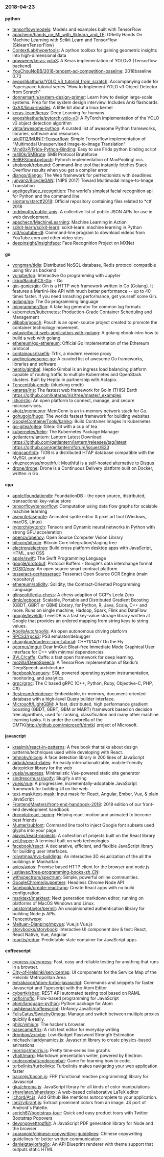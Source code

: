 ### 2018-04-23

#### python
* [tensorflow/models](https://github.com/tensorflow/models): Models and examples built with TensorFlow
* [apachecn/hands_on_Ml_with_Sklearn_and_TF](https://github.com/apachecn/hands_on_Ml_with_Sklearn_and_TF): OReilly Hands On Machine Learning with Scikit Learn and TensorFlow (SklearnTensorFlow)
* [ContextLab/hypertools](https://github.com/ContextLab/hypertools): A python toolbox for gaining geometric insights into high-dimensional data
* [qqwweee/keras-yolo3](https://github.com/qqwweee/keras-yolo3): A Keras implementation of YOLOv3 (Tensorflow backend)
* [YouChouNoBB/2018-tencent-ad-competition-baseline](https://github.com/YouChouNoBB/2018-tencent-ad-competition-baseline): 2018baseline 0.73
* [ayooshkathuria/YOLO_v3_tutorial_from_scratch](https://github.com/ayooshkathuria/YOLO_v3_tutorial_from_scratch): Accompanying code for Paperspace tutorial series "How to Implement YOLO v3 Object Detector from Scratch"
* [donnemartin/system-design-primer](https://github.com/donnemartin/system-design-primer): Learn how to design large-scale systems. Prep for the system design interview. Includes Anki flashcards.
* [0xAX/linux-insides](https://github.com/0xAX/linux-insides): A little bit about a linux kernel
* [keras-team/keras](https://github.com/keras-team/keras): Deep Learning for humans
* [ayooshkathuria/pytorch-yolo-v3](https://github.com/ayooshkathuria/pytorch-yolo-v3): A PyTorch implementation of the YOLO v3 object detection algorithm
* [vinta/awesome-python](https://github.com/vinta/awesome-python): A curated list of awesome Python frameworks, libraries, software and resources
* [taki0112/MUNIT-Tensorflow](https://github.com/taki0112/MUNIT-Tensorflow): Simple Tensorflow implementation of "Multimodal Unsupervised Image-to-Image Translation"
* [Mind0xP/Frida-Python-Binding](https://github.com/Mind0xP/Frida-Python-Binding): Easy to use Frida python binding script
* [m4ll0k/SMBrute](https://github.com/m4ll0k/SMBrute): SMB Protocol Bruteforce
* [BelBES/mpl.pytorch](https://github.com/BelBES/mpl.pytorch): Pytorch implementation of MaxPoolingLoss.
* [shobrook/rebound](https://github.com/shobrook/rebound): Command-line tool that instantly fetches Stack Overflow results when you get a compiler error
* [django/django](https://github.com/django/django): The Web framework for perfectionists with deadlines.
* [junyanz/BicycleGAN](https://github.com/junyanz/BicycleGAN): [NIPS 2017] Toward Multimodal Image-to-Image Translation
* [ageitgey/face_recognition](https://github.com/ageitgey/face_recognition): The world's simplest facial recognition api for Python and the command line
* [sixstars/starctf2018](https://github.com/sixstars/starctf2018): Official repository containing files related to *ctf 2018
* [toddmotto/public-apis](https://github.com/toddmotto/public-apis): A collective list of public JSON APIs for use in web development.
* [apachecn/MachineLearning](https://github.com/apachecn/MachineLearning): Machine Learning in Action
* [scikit-learn/scikit-learn](https://github.com/scikit-learn/scikit-learn): scikit-learn: machine learning in Python
* [rg3/youtube-dl](https://github.com/rg3/youtube-dl): Command-line program to download videos from YouTube.com and other video sites
* [deepinsight/insightface](https://github.com/deepinsight/insightface): Face Recognition Project on MXNet

#### go
* [yongman/tidis](https://github.com/yongman/tidis): Distributed NoSQL database, Redis protocol compatible using tikv as backend
* [yunabe/lgo](https://github.com/yunabe/lgo): Interactive Go programming with Jupyter
* [iikira/BaiduPCS-Go](https://github.com/iikira/BaiduPCS-Go):  - Go
* [gin-gonic/gin](https://github.com/gin-gonic/gin): Gin is a HTTP web framework written in Go (Golang). It features a Martini-like API with much better performance -- up to 40 times faster. If you need smashing performance, get yourself some Gin.
* [golang/go](https://github.com/golang/go): The Go programming language
* [mingrammer/flog](https://github.com/mingrammer/flog):  A fake log generator for common log formats
* [kubernetes/kubernetes](https://github.com/kubernetes/kubernetes): Production-Grade Container Scheduling and Management
* [alibaba/pouch](https://github.com/alibaba/pouch): Pouch is an open-source project created to promote the container technology movement.
* [astaxie/build-web-application-with-golang](https://github.com/astaxie/build-web-application-with-golang): A golang ebook intro how to build a web with golang
* [ethereum/go-ethereum](https://github.com/ethereum/go-ethereum): Official Go implementation of the Ethereum protocol
* [containous/traefik](https://github.com/containous/traefik): Trfik, a modern reverse proxy
* [avelino/awesome-go](https://github.com/avelino/awesome-go): A curated list of awesome Go frameworks, libraries and software
* [heptio/gimbal](https://github.com/heptio/gimbal): Heptio Gimbal is an ingress load balancing platform capable of routing traffic to multiple Kubernetes and OpenStack clusters. Built by Heptio in partnership with Actapio.
* [Tencent/bk-cmdb](https://github.com/Tencent/bk-cmdb): (blueking cmdb)
* [kataras/iris](https://github.com/kataras/iris): The fastest web framework for Go in (THIS) Earth https://github.com/kataras/iris/tree/master/_examples
* [istio/istio](https://github.com/istio/istio): An open platform to connect, manage, and secure microservices.
* [akutz/memconn](https://github.com/akutz/memconn): MemConn is an in-memory network stack for Go.
* [gohugoio/hugo](https://github.com/gohugoio/hugo): The worlds fastest framework for building websites.
* [GoogleContainerTools/kaniko](https://github.com/GoogleContainerTools/kaniko): Build Container Images In Kubernetes
* [go-gitea/gitea](https://github.com/go-gitea/gitea): Gitea: Git with a cup of tea
* [kubernetes/helm](https://github.com/kubernetes/helm): The Kubernetes Package Manager
* [getlantern/lantern](https://github.com/getlantern/lantern): Lantern Latest Download https://github.com/getlantern/lantern/releases/tag/latest  https://github.com/getlantern/forum/issues/833 
* [pingcap/tidb](https://github.com/pingcap/tidb): TiDB is a distributed HTAP database compatible with the MySQL protocol
* [vkuznecovas/mouthful](https://github.com/vkuznecovas/mouthful): Mouthful is a self-hosted alternative to Disqus
* [drone/drone](https://github.com/drone/drone): Drone is a Continuous Delivery platform built on Docker, written in Go

#### cpp
* [apple/foundationdb](https://github.com/apple/foundationdb): FoundationDB - the open source, distributed, transactional key-value store
* [tensorflow/tensorflow](https://github.com/tensorflow/tensorflow): Computation using data flow graphs for scalable machine learning
* [aseprite/aseprite](https://github.com/aseprite/aseprite): Animated sprite editor & pixel art tool (Windows, macOS, Linux)
* [pytorch/pytorch](https://github.com/pytorch/pytorch): Tensors and Dynamic neural networks in Python with strong GPU acceleration
* [opencv/opencv](https://github.com/opencv/opencv): Open Source Computer Vision Library
* [bitcoin/bitcoin](https://github.com/bitcoin/bitcoin): Bitcoin Core integration/staging tree
* [electron/electron](https://github.com/electron/electron): Build cross platform desktop apps with JavaScript, HTML, and CSS
* [apple/swift](https://github.com/apple/swift): The Swift Programming Language
* [google/protobuf](https://github.com/google/protobuf): Protocol Buffers - Google's data interchange format
* [EOSIO/eos](https://github.com/EOSIO/eos): An open source smart contract platform
* [tesseract-ocr/tesseract](https://github.com/tesseract-ocr/tesseract): Tesseract Open Source OCR Engine (main repository)
* [ethereum/solidity](https://github.com/ethereum/solidity): Solidity, the Contract-Oriented Programming Language
* [glinscott/leela-chess](https://github.com/glinscott/leela-chess): A chess adaption of GCP's Leela Zero
* [dmlc/xgboost](https://github.com/dmlc/xgboost): Scalable, Portable and Distributed Gradient Boosting (GBDT, GBRT or GBM) Library, for Python, R, Java, Scala, C++ and more. Runs on single machine, Hadoop, Spark, Flink and DataFlow
* [google/leveldb](https://github.com/google/leveldb): LevelDB is a fast key-value storage library written at Google that provides an ordered mapping from string keys to string values.
* [ApolloAuto/apollo](https://github.com/ApolloAuto/apollo): An open autonomous driving platform
* [RPCS3/rpcs3](https://github.com/RPCS3/rpcs3): PS3 emulator/debugger
* [changkun/modern-cpp-tutorial](https://github.com/changkun/modern-cpp-tutorial):  C++11/14/17 On the Fly
* [ocornut/imgui](https://github.com/ocornut/imgui): Dear ImGui: Bloat-free Immediate Mode Graphical User interface for C++ with minimal dependencies
* [BVLC/caffe](https://github.com/BVLC/caffe): Caffe: a fast open framework for deep learning.
* [mozilla/DeepSpeech](https://github.com/mozilla/DeepSpeech): A TensorFlow implementation of Baidu's DeepSpeech architecture
* [facebook/osquery](https://github.com/facebook/osquery): SQL powered operating system instrumentation, monitoring, and analytics.
* [grpc/grpc](https://github.com/grpc/grpc): The C based gRPC (C++, Python, Ruby, Objective-C, PHP, C#)
* [Restream/reindexer](https://github.com/Restream/reindexer): Embeddable, in-memory, document-oriented database with a high-level Query builder interface.
* [Microsoft/LightGBM](https://github.com/Microsoft/LightGBM): A fast, distributed, high performance gradient boosting (GBDT, GBRT, GBM or MART) framework based on decision tree algorithms, used for ranking, classification and many other machine learning tasks. It is under the umbrella of the DMTK(http://github.com/microsoft/dmtk) project of Microsoft.

#### javascript
* [krasimir/react-in-patterns](https://github.com/krasimir/react-in-patterns): A free book that talks about design patterns/techniques used while developing with React.
* [tehnokv/picojs](https://github.com/tehnokv/picojs): A face detection library in 200 lines of JavaScript
* [airbnb/react-dates](https://github.com/airbnb/react-dates): An easily internationalizable, mobile-friendly datepicker library for the web
* [vuejs/vuepress](https://github.com/vuejs/vuepress):  Minimalistic Vue-powered static site generator
* [sindresorhus/slugify](https://github.com/sindresorhus/slugify): Slugify a string
* [vuejs/vue](https://github.com/vuejs/vue):  A progressive, incrementally-adoptable JavaScript framework for building UI on the web.
* [text-mask/text-mask](https://github.com/text-mask/text-mask): Input mask for React, Angular, Ember, Vue, & plain JavaScript
* [FrontendMasters/front-end-handbook-2018](https://github.com/FrontendMasters/front-end-handbook-2018): 2018 edition of our front-end development handbook
* [drcmda/react-spring](https://github.com/drcmda/react-spring):  Helping react-motion and animated to become best friends
* [Munter/subfont](https://github.com/Munter/subfont): Command line tool to inject Google font subsets used glyphs into your page
* [ajayns/react-projects](https://github.com/ajayns/react-projects): A collection of projects built on the React library
* [zeit/hyper](https://github.com/zeit/hyper): A terminal built on web technologies
* [facebook/react](https://github.com/facebook/react): A declarative, efficient, and flexible JavaScript library for building user interfaces.
* [rolyatmax/nyc-buildings](https://github.com/rolyatmax/nyc-buildings): An interactive 3D visualization of the all the buildings in Manhattan.
* [axios/axios](https://github.com/axios/axios): Promise based HTTP client for the browser and node.js
* [justjavac/free-programming-books-zh_CN](https://github.com/justjavac/free-programming-books-zh_CN):  
* [withspectrum/spectrum](https://github.com/withspectrum/spectrum): Simple, powerful online communities.
* [GoogleChrome/puppeteer](https://github.com/GoogleChrome/puppeteer): Headless Chrome Node API
* [facebook/create-react-app](https://github.com/facebook/create-react-app): Create React apps with no build configuration.
* [marktext/marktext](https://github.com/marktext/marktext): Next generation markdown editor, running on platforms of MacOS Windows and Linux.
* [ianstormtaylor/permit](https://github.com/ianstormtaylor/permit): An unopinionated authentication library for building Node.js APIs.
* [Tencent/wepy](https://github.com/Tencent/wepy): 
* [Meituan-Dianping/mpvue](https://github.com/Meituan-Dianping/mpvue):  Vue.js  Vue.js 
* [storybooks/storybook](https://github.com/storybooks/storybook): Interactive UI component dev & test: React, React Native, Vue, Angular
* [reactjs/redux](https://github.com/reactjs/redux): Predictable state container for JavaScript apps

#### coffeescript
* [cypress-io/cypress](https://github.com/cypress-io/cypress): Fast, easy and reliable testing for anything that runs in a browser.
* [City-of-Helsinki/servicemap](https://github.com/City-of-Helsinki/servicemap): UI components for the Service Map of the Helsinki Metropolitan Area
* [extrabacon/atom-turbo-javascript](https://github.com/extrabacon/atom-turbo-javascript): Commands and snippets for faster Javascript and Typescript with the Atom Editor
* [cybertk/abao](https://github.com/cybertk/abao): REST API automated testing tool based on RAML
* [noflo/noflo](https://github.com/noflo/noflo): Flow-based programming for JavaScript
* [atom/language-python](https://github.com/atom/language-python): Python package for Atom
* [jashkenas/coffeescript](https://github.com/jashkenas/coffeescript): Unfancy JavaScript
* [FelisCatus/SwitchyOmega](https://github.com/FelisCatus/SwitchyOmega): Manage and switch between multiple proxies quickly & easily.
* [philc/vimium](https://github.com/philc/vimium): The hacker's browser.
* [basecamp/trix](https://github.com/basecamp/trix): A rich text editor for everyday writing
* [dropbox/zxcvbn](https://github.com/dropbox/zxcvbn): Low-Budget Password Strength Estimation
* [michaelvillar/dynamics.js](https://github.com/michaelvillar/dynamics.js): Javascript library to create physics-based animations
* [morrisjs/morris.js](https://github.com/morrisjs/morris.js): Pretty time-series line graphs
* [yhatt/marp](https://github.com/yhatt/marp): Markdown presentation writer, powered by Electron.
* [codecombat/codecombat](https://github.com/codecombat/codecombat): Game for learning how to code.
* [turbolinks/turbolinks](https://github.com/turbolinks/turbolinks): Turbolinks makes navigating your web application faster
* [baconjs/bacon.js](https://github.com/baconjs/bacon.js): FRP (functional reactive programming) library for Javascript
* [gka/chroma.js](https://github.com/gka/chroma.js): JavaScript library for all kinds of color manipulations
* [sharelatex/sharelatex](https://github.com/sharelatex/sharelatex): A web-based collaborative LaTeX editor
* [ichord/At.js](https://github.com/ichord/At.js): Add Github like mentions autocomplete to your application.
* [jariz/vibrant.js](https://github.com/jariz/vibrant.js): Extract prominent colors from an image. JS port of Android's Palette.
* [sorich87/bootstrap-tour](https://github.com/sorich87/bootstrap-tour): Quick and easy product tours with Twitter Bootstrap Popovers
* [devongovett/pdfkit](https://github.com/devongovett/pdfkit): A JavaScript PDF generation library for Node and the browser
* [sparanoid/chinese-copywriting-guidelines](https://github.com/sparanoid/chinese-copywriting-guidelines): Chinese copywriting guidelines for better written communication
* [danielgtaylor/aglio](https://github.com/danielgtaylor/aglio): An API Blueprint renderer with theme support that outputs static HTML
